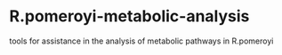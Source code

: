 # R.pomeroyi-metabolic-analysis
tools for assistance in the analysis of metabolic pathways in R.pomeroyi
